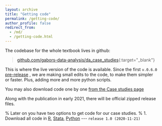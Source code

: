 ```yaml
---
layout: archive
title: "Getting code"
permalink: /getting-code/
author_profile: false
redirect_from:
  - /md/
  - /getting-code.html
---
```



The codebase for the whole textbook lives in github:

>  [github.com/gabors-data-analysis/da_case_studies](https://github.com/gabors-data-analysis/da_case_studies){:target="_blank"} 

  This is where the live version of the code is available. Since the first `v.0.6.0` [pre-release](https://github.com/gabors-data-analysis/da_case_studies/releases/tag/v0.6.0)  , we are making small edits to the code, to make them simpler or faster. Plus, adding more and more python scripts. 

You may also download code one by one [from the Case studies page](/casestudies)

Along with the publication in early 2021, there will be official zipped release files. 


% Later on you have two options to get code for our case studies.
% 1.  Download all code in [R](code-zip-r), [Stata](code-zip-stata), [Python](code-zip-python) --- `release 1.0 (2020-11-21)`
  
